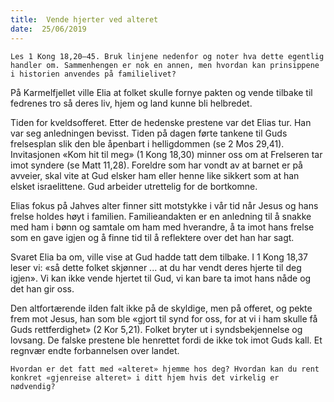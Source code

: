 ```yaml
---
title:  Vende hjerter ved alteret
date:  25/06/2019
---
```


`Les 1 Kong 18,20–45. Bruk linjene nedenfor og noter hva dette egentlig handler om. Sammenhengen er nok en annen, men hvordan kan prinsippene i historien anvendes på familielivet?`

På Karmelfjellet ville Elia at folket skulle fornye pakten og vende tilbake til fedrenes tro så deres liv, hjem og land kunne bli helbredet.

Tiden for kveldsofferet. Etter de hedenske prestene var det Elias tur. Han var seg anledningen bevisst. Tiden på dagen førte tankene til Guds frelsesplan slik den ble åpenbart i helligdommen (se 2 Mos 29,41). Invitasjonen «Kom hit til meg» (1 Kong 18,30) minner oss om at Frelseren tar imot syndere (se Matt 11,28). Foreldre som har vondt av at barnet er på avveier, skal vite at Gud elsker ham eller henne like sikkert som at han elsket israelittene. Gud arbeider utrettelig for de bortkomne.

Elias fokus på Jahves alter finner sitt motstykke i vår tid når Jesus og hans frelse holdes høyt i familien. Familieandakten er en anledning til å snakke med ham i bønn og samtale om ham med hverandre, å ta imot hans frelse som en gave igjen og å finne tid til å reflektere over det han har sagt.

Svaret Elia ba om, ville vise at Gud hadde tatt dem tilbake. I 1 Kong 18,37 leser vi: «så dette folket skjønner ... at du har vendt deres hjerte til deg igjen». Vi kan ikke vende hjertet til Gud, vi kan bare ta imot hans nåde og det han gir oss.

Den altfortærende ilden falt ikke på de skyldige, men på offeret, og pekte frem mot Jesus, han som ble «gjort til synd for oss, for at vi i ham skulle få Guds rettferdighet» (2 Kor 5,21). Folket bryter ut i syndsbekjennelse og lovsang. De falske prestene ble henrettet fordi de ikke tok imot Guds kall. Et regnvær endte forbannelsen over landet.

`Hvordan er det fatt med «alteret» hjemme hos deg? Hvordan kan du rent konkret «gjenreise alteret» i ditt hjem hvis det virkelig er nødvendig?`